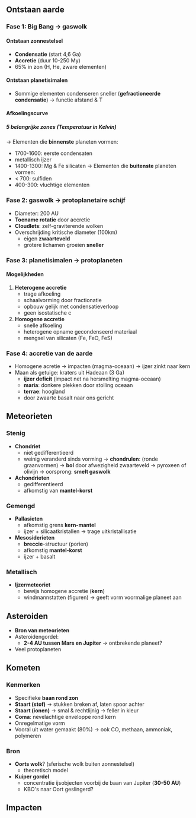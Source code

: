 ## Ontstaan aarde
### Fase 1: Big Bang → gaswolk
#### Ontstaan zonnestelsel
- **Condensatie** (start 4,6 Ga)
- **Accretie** (duur 10-250 My)
- 65% in zon (H, He, zware elementen)
#### Ontstaan planetisimalen
- Sommige elementen condenseren sneller (**gefractioneerde condensatie**)
	→ functie afstand & T
#### Afkoelingscurve
##### 5 belangrijke zones (Temperatuur in Kelvin)
→ Elementen die **binnenste** planeten vormen:
- 1700-1600: eerste condensaten
- metallisch ijzer
- 1400-1300: Mg & Fe silicaten
→ Elementen die **buitenste** planeten vormen:
- < 700: sulfiden
- 400-300: vluchtige elementen
### Fase 2: gaswolk → protoplanetaire schijf
- Diameter: 200 AU
- **Toename rotatie** door accretie
- **Cloudlets**: zelf-graviterende wolken
- Overschrijding kritische diameter (100km)
	- eigen **zwaarteveld**
	- grotere lichamen groeien **sneller**
### Fase 3: planetisimalen → protoplaneten
#### Mogelijkheden
1. **Heterogene accretie**
	- trage afkoeling
	- schaalvorming door fractionatie
	- opbouw gelijk met condensatieverloop
	- geen isostatische c
2. **Homogene accretie**
	- snelle afkoeling
	- heterogene opname gecondenseerd materiaal
	- mengsel van silicaten (Fe, FeO, FeS)
### Fase 4: accretie van de aarde
- Homogene acretie
	→ impacten (magma-oceaan)
		→ ijzer zinkt naar kern
- Maan als getuige: kraters uit Hadeaan (3 Ga)
	- **ijzer deficit** (impact net na hersmelting magma-oceaan)
	- **maria**: donkere plekken door stolling oceaan
	- **terrae**: hoogland
	- door zwaarte basalt naar ons gericht
## Meteorieten
### Stenig
- **Chondriet**
	- niet gedifferentieerd
	- weinig veranderd sinds vorming
	→ **chondrulen**: (ronde graanvormen)
		→ **bol** door afwezigheid zwaarteveld
		→ pyroxeen of olivijn
		→ oorsprong: **smelt gaswolk**
- **Achondrieten**
	- gedifferentieerd
	- afkomstig van **mantel-korst**
### Gemengd
- **Pallasieten**
	- afkomstig grens **kern-mantel**
	- ijzer + silicaatkristallen
		→ trage uitkristallisatie
- **Mesosiderieten**
	- **breccie**-structuur (porien)
	- afkomstig **mantel-korst**
	- ijzer + basalt
### Metallisch
- **Ijzermeteoriet**
	- bewijs homogene accretie (**kern**)
	- windmannstatten (figuren)
		→ geeft vorm voormalige planeet aan
## Asteroiden
- **Bron van meteorieten**
- Asteroidengordel:
	- **2-4 AU tussen Mars en Jupiter**
		→ ontbrekende planeet?
- Veel protoplaneten
## Kometen
### Kenmerken
- Specifieke **baan rond zon**
- **Staart (stof)**
	→ stukken breken af, laten spoor achter
- **Staart (ionen)**
	→ smal & rechtlijnig
	→ feller in kleur
- **Coma**: nevelachtige enveloppe rond kern
- Onregelmatige vorm
- Vooral uit water gemaakt (80%)
	→ ook CO, methaan, ammoniak, polymeren
### Bron
- **Oorts wolk**? (sferische wolk buiten zonnestelsel)
	- theoretisch model
- **Kuiper gordel**
	- concentratie ijsobjecten voorbij de baan van Jupiter (**30-50 AU**)
	- KBO's naar Oort geslingerd?
## Impacten
